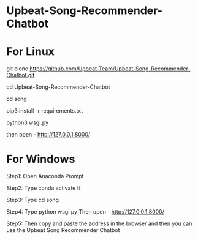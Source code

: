 # Upbeat-Song-Recommender-Chatbot

# For Linux


git clone https://github.com/Upbeat-Team/Upbeat-Song-Recommender-Chatbot.git


cd Upbeat-Song-Recommender-Chatbot


cd song


pip3 install -r requirements.txt 


python3 wsgi.py 



then open - http://127.0.0.1:8000/






# For Windows


Step1: Open Anaconda Prompt

Step2: Type conda activate tf

Step3: Type cd song

Step4: Type python wsgi.py
       Then open - http://127.0.0.1:8000/

Step5: Then copy and paste the address in the browser and then you can use the Upbeat Song Recommender Chatbot
